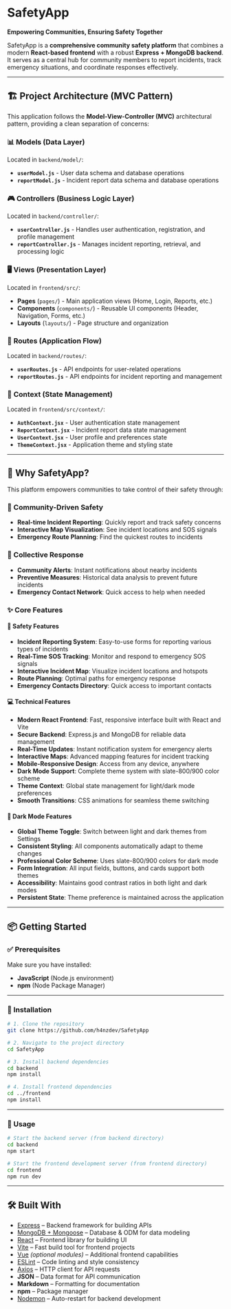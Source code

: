 # SafetyApp

**Empowering Communities, Ensuring Safety Together**

SafetyApp is a **comprehensive community safety platform** that combines a modern **React-based frontend** with a robust **Express + MongoDB backend**. It serves as a central hub for community members to report incidents, track emergency situations, and coordinate responses effectively.

---

## 🏗️ Project Architecture (MVC Pattern)

This application follows the **Model-View-Controller (MVC)** architectural pattern, providing a clean separation of concerns:

### 📊 **Models** (Data Layer)
Located in `backend/model/`:
- **`userModel.js`** - User data schema and database operations
- **`reportModel.js`** - Incident report data schema and database operations

### 🎮 **Controllers** (Business Logic Layer)
Located in `backend/controller/`:
- **`userController.js`** - Handles user authentication, registration, and profile management
- **`reportController.js`** - Manages incident reporting, retrieval, and processing logic

### 🖥️ **Views** (Presentation Layer)
Located in `frontend/src/`:
- **Pages** (`pages/`) - Main application views (Home, Login, Reports, etc.)
- **Components** (`components/`) - Reusable UI components (Header, Navigation, Forms, etc.)
- **Layouts** (`layouts/`) - Page structure and organization

### 🔗 **Routes** (Application Flow)
Located in `backend/routes/`:
- **`userRoutes.js`** - API endpoints for user-related operations
- **`reportRoutes.js`** - API endpoints for incident reporting and management

### 🎯 **Context** (State Management)
Located in `frontend/src/context/`:
- **`AuthContext.jsx`** - User authentication state management
- **`ReportContext.jsx`** - Incident report data state management
- **`UserContext.jsx`** - User profile and preferences state
- **`ThemeContext.jsx`** - Application theme and styling state

---

## 🚀 Why SafetyApp?
This platform empowers communities to take control of their safety through:

### 🎯 Community-Driven Safety
- **Real-time Incident Reporting**: Quickly report and track safety concerns
- **Interactive Map Visualization**: See incident locations and SOS signals
- **Emergency Route Planning**: Find the quickest routes to incidents

### 🤝 Collective Response
- **Community Alerts**: Instant notifications about nearby incidents
- **Preventive Measures**: Historical data analysis to prevent future incidents
- **Emergency Contact Network**: Quick access to help when needed

### ✨ Core Features

#### 🚨 Safety Features
- **Incident Reporting System**: Easy-to-use forms for reporting various types of incidents
- **Real-Time SOS Tracking**: Monitor and respond to emergency SOS signals
- **Interactive Incident Map**: Visualize incident locations and hotspots
- **Route Planning**: Optimal paths for emergency response
- **Emergency Contacts Directory**: Quick access to important contacts

#### 💻 Technical Features
- **Modern React Frontend**: Fast, responsive interface built with React and Vite
- **Secure Backend**: Express.js and MongoDB for reliable data management
- **Real-Time Updates**: Instant notification system for emergency alerts
- **Interactive Maps**: Advanced mapping features for incident tracking
- **Mobile-Responsive Design**: Access from any device, anywhere
- **Dark Mode Support**: Complete theme system with slate-800/900 color scheme
- **Theme Context**: Global state management for light/dark mode preferences
- **Smooth Transitions**: CSS animations for seamless theme switching

#### 🌙 **Dark Mode Features**
- **Global Theme Toggle**: Switch between light and dark themes from Settings
- **Consistent Styling**: All components automatically adapt to theme changes
- **Professional Color Scheme**: Uses slate-800/900 colors for dark mode
- **Form Integration**: All input fields, buttons, and cards support both themes
- **Accessibility**: Maintains good contrast ratios in both light and dark modes
- **Persistent State**: Theme preference is maintained across the application

---

## 📦 Getting Started

### ✅ Prerequisites
Make sure you have installed:
- **JavaScript** (Node.js environment)
- **npm** (Node Package Manager)

---

### 🔽 Installation

```bash
# 1. Clone the repository
git clone https://github.com/h4nzdev/SafetyApp

# 2. Navigate to the project directory
cd SafetyApp

# 3. Install backend dependencies
cd backend
npm install

# 4. Install frontend dependencies
cd ../frontend
npm install
```

---

### 🔽 Usage

```bash
# Start the backend server (from backend directory)
cd backend
npm start

# Start the frontend development server (from frontend directory)
cd frontend
npm run dev
```

---

## 🛠️ Built With
- [Express](https://expressjs.com/) – Backend framework for building APIs
- [MongoDB + Mongoose](https://mongoosejs.com/) – Database & ODM for data modeling
- [React](https://react.dev/) – Frontend library for building UI
- [Vite](https://vitejs.dev/) – Fast build tool for frontend projects
- [Vue](https://vuejs.org/) *(optional modules)* – Additional frontend capabilities
- [ESLint](https://eslint.org/) – Code linting and style consistency
- [Axios](https://axios-http.com/) – HTTP client for API requests
- **JSON** – Data format for API communication
- **Markdown** – Formatting for documentation
- **npm** – Package manager
- [Nodemon](https://nodemon.io/) – Auto-restart for backend development

